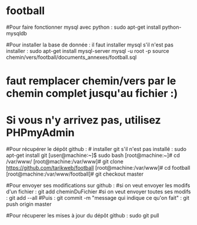 # football

#Pour faire fonctionner mysql avec python :
 sudo apt-get install python-mysqldb

#Pour installer la base de donnée : 
 il faut installer mysql s'il n'est pas installer :
	sudo apt-get install mysql-server
 mysql -u root -p
 source chemin/vers/football/documents_annexes/football.sql
# faut remplacer chemin/vers par le chemin complet jusqu'au fichier :)
# Si vous n'y arrivez pas, utilisez PHPmyAdmin

#Pour récupérer le dépôt github :
	# installer git s'il n'est pas installé :
		sudo apt-get install git
 [user@machine:~]$ sudo bash
 [root@machine:~]#  cd /var/www/ 
 [root@machine:/var/www]#  git clone https://github.com/tarikweb/football
 [root@machine:/var/www]#  cd football
 [root@machine:/var/www/football]#  git checkout master

#Pour envoyer ses modifications sur github :
	#si on veut envoyer les modifs d'un fichier : git add cheminDuFichier
	#si on veut envoyer toutes ses modifs : git add --all
  #Puis : git commit -m "message qui indique ce qu'on fait"
	: git push origin master
	
#Pour récuperer les mises à jour du dépôt github :
	sudo git pull

